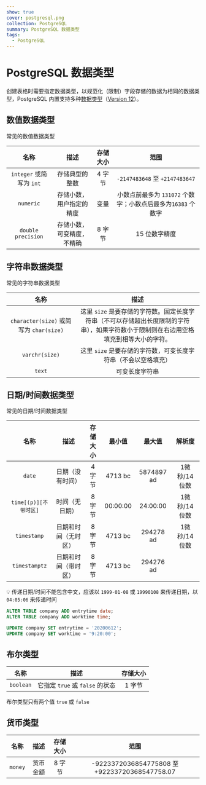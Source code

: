 ```yaml
---
show: true
cover: postgresql.png
collection: PostgreSQL
summary: PostgreSQL 数据类型
tags:
  - PostgreSQL
---
```


# PostgreSQL 数据类型

创建表格时需要指定数据类型，以规范化（限制）字段存储的数据为相同的数据类型，PostgreSQL 内置支持多种[数据类型](http://postgres.cn/docs/11/datatype.html)（[Version 12](https://www.postgresql.org/docs/12/datatype.html)）。
## 数值数据类型
常见的数值数据类型

|                名称                 |                 描述                  | 存储大小 |                                           范围                                           |
| :-----------------------------------: | :-------------------------------------: | :----------: | :----------------------------------------------------------------------------------------: |
| `integer` 或简写为 `int`  |          存储典型的整数          |  4 字节   |                      `-2147483648` 至 `+2147483647`                       |
|            `numeric`            |  存储小数，用户指定的精度   |    变量    | 小数点前最多为 `131072` 个数字；小数点后最多为`16383` 个数字 |
|    `double precision`     | 存储小数，可变精度，不精确 |  8 字节   |                                    15 位数字精度                                     |

## 字符串数据类型
常见的字符串数据类型

|                            名称                             |                                                                                                  描述                                                                                                   |
| :-----------------------------------------------------------: | :-------------------------------------------------------------------------------------------------------------------------------------------------------------------------------------------------------: |
| `character(size)` 或简写为 `char(size)` | 这里 `size` 是要存储的字符数。固定长度字符串（不可以存储超出长度限制的字符串），如果字符数小于限制则在右边用空格填充到相等大小的字符。 |
|                    `varchr(size)`                    |                                                       这里 `size` 是要存储的字符数，可变长度字符串（不会以空格填充）                                                       |
|                          `text`                           |                                                                                           可变长度字符串                                                                                           |

## 日期/时间数据类型
常见的日期/时间数据类型

|              名称               |             描述             | 存储大小 |  最小值   |     最大值     |      解析度      |
| :-------------------------------: | :----------------------------: | :----------: | :---------: | :---------------: | :-----------------: |
|            `date`             |    日期（没有时间）    |  4 字节   | 4713 bc | 5874897 ad | 1微秒/14位数 |
| `time[(p)][不带时区]` |     时间（无日期）      |  8 字节   | 00:00:00 |    24:00:00    | 1微秒/14位数 |
|        `timestamp`         | 日期和时间（无时区） |  8 字节   | 4713 bc  |  294278 ad  | 1微秒/14位数 |
|       `timestamptz`       | 日期和时间（带时区） |  8 字节   | 4713 bc  |         294276 ad          |                     |

:bulb: 传递日期/时间不能包含中文，应该以 `1999-01-08` 或 `19990108` 来传递日期，以 `04:05:06` 来传递时间

```sql
ALTER TABLE company ADD entrytime date;
ALTER TABLE company ADD worktime time;

UPDATE company SET entrytime = '20200612';
UPDATE company SET worktime = '9:20:00';
```

## 布尔类型

|     名称      |                     描述                     | 存储大小 |
| :-------------: | :--------------------------------------------: | :----------: |
| `boolean` | 它指定 `true` 或 `false` 的状态 |  1 字节   |

布尔类型只有两个值 `true` 或 `false`

## 货币类型

|   名称    |    描述    | 存储大小 | 范围 |
| :---------: | :----------: | :----------: | :----: |
| `money` | 货币金额 |  8 字节   |    -9223372036854775808 至 +92233720368547758.07    |